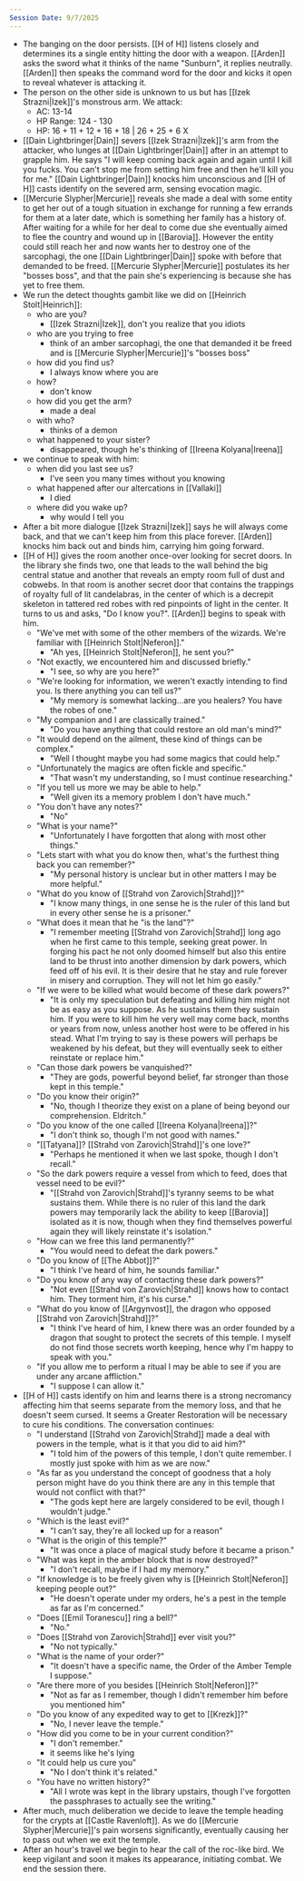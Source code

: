 ```yaml
---
Session Date: 9/7/2025
---
```

- The banging on the door persists. [[H of H]] listens closely and determines its a single entity hitting the door with a weapon. [[Arden]] asks the sword what it thinks of the name "Sunburn", it replies neutrally. [[Arden]] then speaks the command word for the door and kicks it open to reveal whatever is attacking it.
- The person on the other side is unknown to us but has [[Izek Strazni|Izek]]'s monstrous arm. We attack:
	- AC: 13-14
	- HP Range: 124 - 130
	- HP: 16 + 11 + 12 + 16 + 18 | 26 + 25 + 6 X
- [[Dain Lightbringer|Dain]] severs [[Izek Strazni|Izek]]'s arm from the attacker, who lunges at [[Dain Lightbringer|Dain]] after in an attempt to grapple him. He says "I will keep coming back again and again until I kill you fucks. You can't stop me from setting him free and then he'll kill you for me." [[Dain Lightbringer|Dain]] knocks him unconscious and [[H of H]] casts identify on the severed arm, sensing evocation magic.
- [[Mercurie Slypher|Mercurie]] reveals she made a deal with some entity to get her out of a tough situation in exchange for running a few errands for them at a later date, which is something her family has a history of. After waiting for a while for her deal to come due she eventually aimed to flee the country and wound up in [[Barovia]]. However the entity could still reach her and now wants her to destroy one of the sarcophagi, the one [[Dain Lightbringer|Dain]] spoke with before that demanded to be freed. [[Mercurie Slypher|Mercurie]] postulates its her "bosses boss", and that the pain she's experiencing is because she has yet to free them.
- We run the detect thoughts gambit like we did on [[Heinrich Stolt|Heinrich]]:
	- who are you?
		- [[Izek Strazni|Izek]], don't you realize that you idiots
	- who are you trying to free
		- think of an amber sarcophagi, the one that demanded it be freed and is [[Mercurie Slypher|Mercurie]]'s "bosses boss"
	- how did you find us?
		- I always know where you are
	- how?
		- don't know
	- how did you get the arm?
		- made a deal
	- with who?
		- thinks of a demon
	- what happened to your sister?
		- disappeared, though he's thinking of [[Ireena Kolyana|Ireena]]
- we continue to speak with him:
	- when did you last see us?
		- I've seen you many times without you knowing
	- what happened after our altercations in [[Vallaki]]
		- I died
	- where did you wake up?
		- why would I tell you
- After a bit more dialogue [[Izek Strazni|Izek]] says he will always come back, and that we can't keep him from this place forever. [[Arden]] knocks him back out and binds him, carrying him going forward.
- [[H of H]] gives the room another once-over looking for secret doors. In the library she finds two, one that leads to the wall behind the big central statue and another that reveals an empty room full of dust and cobwebs. In that room is another secret door that contains the trappings of royalty full of lit candelabras, in the center of which is a decrepit skeleton in tattered red robes with red pinpoints of light in the center. It turns to us and asks, "Do I know you?". [[Arden]] begins to speak with him.
	- "We've met with some of the other members of the wizards. We're familiar with [[Heinrich Stolt|Neferon]]."
		- "Ah yes, [[Heinrich Stolt|Neferon]], he sent you?"
	- "Not exactly, we encountered him and discussed briefly."
		- "I see, so why are you here?"
	- "We're looking for information, we weren't exactly intending to find you. Is there anything you can tell us?"
		- "My memory is somewhat lacking...are you healers? You have the robes of one."
	- "My companion and I are classically trained."
		- "Do you have anything that could restore an old man's mind?"
	- "It would depend on the ailment, these kind of things can be complex."
		- "Well I thought maybe you had some magics that could help."
	- "Unfortunately the magics are often fickle and specific."
		- "That wasn't my understanding, so I must continue researching."
	- "If you tell us more we may be able to help."
		- "Well given its a memory problem I don't have much."
	- "You don't have any notes?"
		- "No"
	- "What is your name?"
		- "Unfortunately I have forgotten that along with most other things."
	- "Lets start with what you do know then, what's the furthest thing back you can remember?"
		- "My personal history is unclear but in other matters I may be more helpful."
	- "What do you know of [[Strahd von Zarovich|Strahd]]?"
		- "I know many things, in one sense he is the ruler of this land but in every other sense he is a prisoner."
	- "What does it mean that he "is the land"?"
		- "I remember meeting [[Strahd von Zarovich|Strahd]] long ago when he first came to this temple, seeking great power. In forging his pact he not only doomed himself but also this entire land to be thrust into another dimension by dark powers, which feed off of his evil. It is their desire that he stay and rule forever in misery and corruption. They will not let him go easily."
	- "If we were to be killed what would become of these dark powers?"
		- "It is only my speculation but defeating and killing him might not be as easy as you suppose. As he sustains them they sustain him. If you were to kill him he very well may come back, months or years from now, unless another host were to be offered in his stead. What I'm trying to say is these powers will perhaps be weakened by his defeat, but they will eventually seek to either reinstate or replace him."
	- "Can those dark powers be vanquished?"
		- "They are gods, powerful beyond belief, far stronger than those kept in this temple."
	- "Do you know their origin?"
		- "No, though I theorize they exist on a plane of being beyond our comprehension. Eldritch."
	- "Do you know of the one called [[Ireena Kolyana|Ireena]]?"
		- "I don't think so, though I'm not good with names."
	- "[[Tatyana]]? [[Strahd von Zarovich|Strahd]]'s one love?"
		- "Perhaps he mentioned it when we last spoke, though I don't recall."
	- "So the dark powers require a vessel from which to feed, does that vessel need to be evil?"
		- "[[Strahd von Zarovich|Strahd]]'s tyranny seems to be what sustains them. While there is no ruler of this land the dark powers may temporarily lack the ability to keep [[Barovia]] isolated as it is now, though when they find themselves powerful again they will likely reinstate it's isolation."
	- "How can we free this land permanently?"
		- "You would need to defeat the dark powers."
	- "Do you know of [[The Abbot]]?"
		- "I think I've heard of him, he sounds familiar."
	- "Do you know of any way of contacting these dark powers?"
		- "Not even [[Strahd von Zarovich|Strahd]] knows how to contact him. They torment him, it's his curse."
	- "What do you know of [[Argynvost]], the dragon who opposed [[Strahd von Zarovich|Strahd]]?"
		- "I think I've heard of him, I knew there was an order founded by a dragon that sought to protect the secrets of this temple. I myself do not find those secrets worth keeping, hence why I'm happy to speak with you."
	- "If you allow me to perform a ritual I may be able to see if you are under any arcane affliction."
		- "I suppose I can allow it."
- [[H of H]] casts identify on him and learns there is a strong necromancy affecting him that seems separate from the memory loss, and that he doesn't seem cursed. It seems a Greater Restoration will be necessary to cure his conditions. The conversation continues:
	- "I understand [[Strahd von Zarovich|Strahd]] made a deal with powers in the temple, what is it that you did to aid him?"
		- "I told him of the powers of this temple, I don't quite remember. I mostly just spoke with him as we are now."
	- "As far as you understand the concept of goodness that a holy person might have do you think there are any in this temple that would not conflict with that?"
		- "The gods kept here are largely considered to be evil, though I wouldn't judge."
	- "Which is the least evil?"
		- "I can't say, they're all locked up for a reason"
	- "What is the origin of this temple?"
		- "It was once a place of magical study before it became a prison."
	- "What was kept in the amber block that is now destroyed?"
		- "I don't recall, maybe if I had my memory."
	- "If knowledge is to be freely given why is [[Heinrich Stolt|Neferon]] keeping people out?"
		- "He doesn't operate under my orders, he's a pest in the temple as far as I'm concerned."
	- "Does [[Emil Toranescu]] ring a bell?"
		- "No."
	- "Does [[Strahd von Zarovich|Strahd]] ever visit you?"
		- "No not typically."
	- "What is the name of your order?"
		- "It doesn't have a specific name, the Order of the Amber Temple I suppose."
	- "Are there more of you besides [[Heinrich Stolt|Neferon]]?"
		- "Not as far as I remember, though I didn't remember him before you mentioned him"
	- "Do you know of any expedited way to get to [[Krezk]]?"
		- "No, I never leave the temple."
	- "How did you come to be in your current condition?"
		- "I don't remember."
		- it seems like he's lying
	- "It could help us cure you"
		- "No I don't think it's related."
	- "You have no written history?"
		- "All I wrote was kept in the library upstairs, though I've forgotten the passphrases to actually see the writing."
- After much, much deliberation we decide to leave the temple heading for the crypts at [[Castle Ravenloft]]. As we do [[Mercurie Slypher|Mercurie]]'s pain worsens significantly, eventually causing her to pass out when we exit the temple.
- After an hour's travel we begin to hear the call of the roc-like bird. We keep vigilant and soon it makes its appearance, initiating combat. We end the session there.